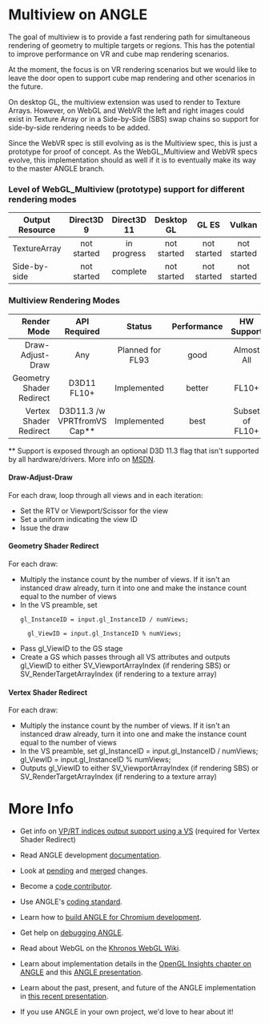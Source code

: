 # Multiview on ANGLE

The goal of multiview is to provide a fast rendering path for simultaneous rendering of geometry 
to multiple targets or regions. This has the potential to improve performance on VR and cube map
rendering scenarios.

At the moment, the focus is on VR rendering scenarios but we would like to leave the door open
to support cube map rendering and other scenarios in the future.

On desktop GL, the multiview extension was used to render to Texture Arrays. However, on WebGL and
WebVR the left and right images could exist in Texture Array or in a Side-by-Side (SBS) swap chains 
so support for side-by-side rendering needs to be added.

Since the WebVR spec is still evolving as is the Multiview spec, this is just a prototype for proof
of concept. As the WebGL_Multiview and WebVR specs evolve, this implementation should as well if it
is to eventually make its way to the master ANGLE branch.

### Level of WebGL_Multiview (prototype) support for different rendering modes

| Output Resource  |  Direct3D 9   |  Direct3D 11     |   Desktop GL   |    GL ES      |    Vulkan     |
|------------------|:-------------:|:----------------:|:--------------:|:-------------:|:-------------:|
| TextureArray     | not started   |  in progress     |  not started   |  not started  |  not started  |
| Side-by-side     | not started   |    complete      |  not started   |  not started  |  not started  |

### Multiview Rendering Modes

| Render Mode               |   API Required              |   Status          |   Performance  |  HW Support       |
|--------------------------:|:---------------------------:|:-----------------:|:--------------:|:-----------------:|
| Draw-Adjust-Draw          | Any                         | Planned for FL93  |   good         |  Almost All       |
| Geometry Shader Redirect  | D3D11 FL10+                 | Implemented       |   better       |  FL10+            |
| Vertex Shader Redirect    | D3D11.3 /w VPRTfromVS Cap** | Implemented       |   best         |  Subset of FL10+  |

** Support is exposed through an optional D3D 11.3 flag that isn't supported by all hardware/drivers. More info on [MSDN](https://msdn.microsoft.com/en-us/library/windows/desktop/dn933226(v=vs.85).aspx).

#### Draw-Adjust-Draw
For each draw, loop through all views and in each iteration:
- Set the RTV or Viewport/Scissor for the view
- Set a uniform indicating the view ID
- Issue the draw

#### Geometry Shader Redirect
For each draw:
- Multiply the instance count by the number of views. If it isn't an instanced draw already, turn
it into one and make the instance count equal to the number of views
- In the VS preamble, set 
    <p><code>gl_InstanceID = input.gl_InstanceID / numViews;<br>
    gl_ViewID = input.gl_InstanceID % numViews;</code></p>
- Pass gl_ViewID to the GS stage
- Create a GS which passes through all VS attributes and outputs gl_ViewID to either 
SV_ViewportArrayIndex (if rendering SBS) or 
SV_RenderTargetArrayIndex (if rendering to a texture array)

#### Vertex Shader Redirect
For each draw:
- Multiply the instance count by the number of views. If it isn't an instanced draw already, turn
it into one and make the instance count equal to the number of views
- In the VS preamble, set 
     gl_InstanceID = input.gl_InstanceID / numViews;
     gl_ViewID = input.gl_InstanceID % numViews;
- Outputs gl_ViewID to either 
SV_ViewportArrayIndex (if rendering SBS) or 
SV_RenderTargetArrayIndex (if rendering to a texture array)

# More Info
* Get info on [VP/RT indices output support using a VS](https://msdn.microsoft.com/en-us/library/windows/desktop/dn933226(v=vs.85).aspx) (required for Vertex Shader Redirect)
* Read ANGLE development [documentation](doc).
* Look at [pending](https://chromium-review.googlesource.com/#/q/project:angle/angle+status:open)
  and [merged](https://chromium-review.googlesource.com/#/q/project:angle/angle+status:merged) changes.
* Become a [code contributor](doc/ContributingCode.md).
* Use ANGLE's [coding standard](doc/CodingStandard.md).
* Learn how to [build ANGLE for Chromium development](doc/BuildingAngleForChromiumDevelopment.md).
* Get help on [debugging ANGLE](doc/DebuggingTips.md).


* Read about WebGL on the [Khronos WebGL Wiki](http://khronos.org/webgl/wiki/Main_Page).
* Learn about implementation details in the [OpenGL Insights chapter on ANGLE](http://www.seas.upenn.edu/~pcozzi/OpenGLInsights/OpenGLInsights-ANGLE.pdf) and this [ANGLE presentation](https://drive.google.com/file/d/0Bw29oYeC09QbbHoxNE5EUFh0RGs/view?usp=sharing).
* Learn about the past, present, and future of the ANGLE implementation in [this recent presentation](https://docs.google.com/presentation/d/1CucIsdGVDmdTWRUbg68IxLE5jXwCb2y1E9YVhQo0thg/pub?start=false&loop=false).
* If you use ANGLE in your own project, we'd love to hear about it!
